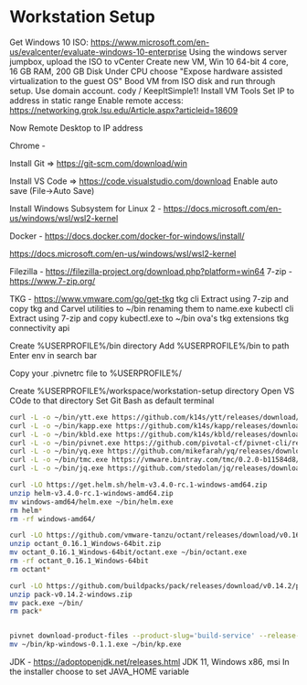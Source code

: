 # Workstation Setup

Get Windows 10 ISO: https://www.microsoft.com/en-us/evalcenter/evaluate-windows-10-enterprise
Using the windows server jumpbox, upload the ISO to vCenter
Create new VM, Win 10 64-bit
  4 core, 16 GB RAM, 200 GB Disk
  Under CPU choose "Expose hardware assisted virtualization to the guest OS"
Bood VM from ISO disk and run through setup.  Use domain account.  cody / KeepItSimple1!
Install VM Tools
Set IP to address in static range
Enable remote access: https://networking.grok.lsu.edu/Article.aspx?articleid=18609

Now Remote Desktop to IP address

Chrome - 

Install Git => https://git-scm.com/download/win

Install VS Code => https://code.visualstudio.com/download
  Enable auto save (File->Auto Save)

Install Windows Subsystem for Linux 2 - https://docs.microsoft.com/en-us/windows/wsl/wsl2-kernel

Docker - https://docs.docker.com/docker-for-windows/install/

https://docs.microsoft.com/en-us/windows/wsl/wsl2-kernel

Filezilla - https://filezilla-project.org/download.php?platform=win64
7-zip - https://www.7-zip.org/

TKG - https://www.vmware.com/go/get-tkg
  tkg cli
    Extract using 7-zip and copy tkg and Carvel utilities to ~/bin renaming them to name.exe
  kubectl cli
    Extract using 7-zip and copy kubectl.exe to ~/bin
  ova's
  tkg extensions
  tkg connectivity api


Create %USERPROFILE%/bin directory
Add %USERPROFILE%/bin to path
    Enter env in search bar

Copy your .pivnetrc file to %USERPROFILE%/

Create %USERPROFILE%/workspace/workstation-setup directory
Open VS COde to that directory
Set Git Bash as default terminal

```bash
curl -L -o ~/bin/ytt.exe https://github.com/k14s/ytt/releases/download/v0.30.0/ytt-windows-amd64.exe
curl -L -o ~/bin/kapp.exe https://github.com/k14s/kapp/releases/download/v0.34.0/kapp-windows-amd64.exe
curl -L -o ~/bin/kbld.exe https://github.com/k14s/kbld/releases/download/v0.26.0/kbld-windows-amd64.exe
curl -L -o ~/bin/pivnet.exe https://github.com/pivotal-cf/pivnet-cli/releases/download/v2.0.1/pivnet-windows-amd64-2.0.1
curl -L -o ~/bin/yq.exe https://github.com/mikefarah/yq/releases/download/3.4.1/yq_windows_amd64.exe
curl -L -o ~/bin/tmc.exe https://vmware.bintray.com/tmc/0.2.0-b11584d8/windows/x64/tmc.exe
curl -L -o ~/bin/jq.exe https://github.com/stedolan/jq/releases/download/jq-1.6/jq-win64.exe

curl -LO https://get.helm.sh/helm-v3.4.0-rc.1-windows-amd64.zip
unzip helm-v3.4.0-rc.1-windows-amd64.zip 
mv windows-amd64/helm.exe ~/bin/helm.exe
rm helm*
rm -rf windows-amd64/

curl -LO https://github.com/vmware-tanzu/octant/releases/download/v0.16.1/octant_0.16.1_Windows-64bit.zip
unzip octant_0.16.1_Windows-64bit.zip
mv octant_0.16.1_Windows-64bit/octant.exe ~/bin/octant.exe
rm -rf octant_0.16.1_Windows-64bit
rm octant*

curl -LO https://github.com/buildpacks/pack/releases/download/v0.14.2/pack-v0.14.2-windows.zip
unzip pack-v0.14.2-windows.zip
mv pack.exe ~/bin/
rm pack*


pivnet download-product-files --product-slug='build-service' --release-version='1.0.2' --product-file-id=773507 --download-dir ~/bin
mv ~/bin/kp-windows-0.1.1.exe ~/bin/kp.exe
```

JDK - https://adoptopenjdk.net/releases.html
    JDK 11, Windows x86, msi
    In the installer choose to set JAVA_HOME variable